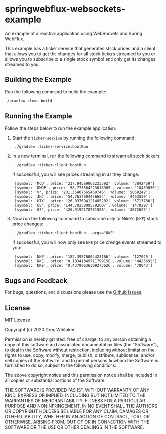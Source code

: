 # springwebflux-websockets-example
An example of a reactive application using WebSockets and Spring WebFlux.

This example has a ticker service that generates stock prices and a client that allows you to get the changes for all stock tickers
streamed to you or allows you to subscribe to a single stock symbol and only get its changes streamed to you.

## Building the Example
Run the following command to build the example:

    ./gradlew clean build

## Running the Example
Follow the steps below to run the example application:

1. Start the `ticker-service` by running the following command:

        ./gradlew :ticker-service:bootRun
        
2. In a new terminal, run the following command to stream all stock tickers:

        ./gradlew :ticker-client:bootRun
        
    If successful, you will see prices streaming in as they change:

        [symbol: 'MCD', price: '217.04569062233392', volume: '3842459']
        [symbol: 'DWDP', price: '58.773564223813985', volume: '18439056']
        [symbol: 'V', price: '201.36407665460746', volume: '5068242']
        [symbol: 'JNJ', price: '54.7617904456654', volume: '4463539']
        [symbol: 'UTX', price: '26.037694121485202', volume: '5713780']
        [symbol: 'GS', price: '144.70238095792007', volume: '1470297']
        [symbol: 'GS', price: '426.9192178781588', volume: '3072623']
        
3. Now run the following command to subscribe only to Nike's (`NKE`) stock price changes:

        ./gradlew :ticker-client:bootRun --args="NKE"

    If successful, you will now only see `NKE` price change events streamed to you:

        [symbol: 'NKE', price: '182.39876004423166', volume: '127025']
        [symbol: 'NKE', price: '0.10341349711799158', volume: '4423692']
        [symbol: 'NKE', price: '0.43799636309273626', volume: '70043']

## Bugs and Feedback
For bugs, questions, and discussions please use the [Github Issues](https://github.com/gregwhitaker/springwebflux-websockets-example/issues).

## License
MIT License

Copyright (c) 2020 Greg Whitaker

Permission is hereby granted, free of charge, to any person obtaining a copy
of this software and associated documentation files (the "Software"), to deal
in the Software without restriction, including without limitation the rights
to use, copy, modify, merge, publish, distribute, sublicense, and/or sell
copies of the Software, and to permit persons to whom the Software is
furnished to do so, subject to the following conditions:

The above copyright notice and this permission notice shall be included in all
copies or substantial portions of the Software.

THE SOFTWARE IS PROVIDED "AS IS", WITHOUT WARRANTY OF ANY KIND, EXPRESS OR
IMPLIED, INCLUDING BUT NOT LIMITED TO THE WARRANTIES OF MERCHANTABILITY,
FITNESS FOR A PARTICULAR PURPOSE AND NONINFRINGEMENT. IN NO EVENT SHALL THE
AUTHORS OR COPYRIGHT HOLDERS BE LIABLE FOR ANY CLAIM, DAMAGES OR OTHER
LIABILITY, WHETHER IN AN ACTION OF CONTRACT, TORT OR OTHERWISE, ARISING FROM,
OUT OF OR IN CONNECTION WITH THE SOFTWARE OR THE USE OR OTHER DEALINGS IN THE
SOFTWARE.